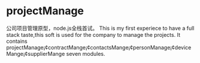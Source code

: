 # projectManage
公司项目管理原型，node.js全栈首试。
This is my first experiece to have a full stack taste,this soft is used for the company to manage the projects.
It contains projectManage¡¢contractMange¡¢contactsMange¡¢personManage¡¢deviceMange¡¢supplierMange seven modules.
